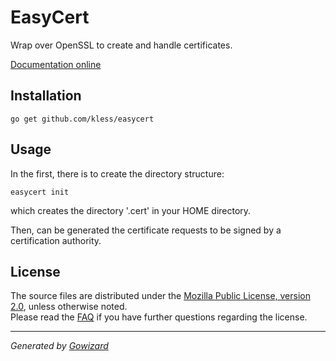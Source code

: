 EasyCert
========
Wrap over OpenSSL to create and handle certificates.

[Documentation online](http://godoc.org/github.com/kless/easycert)

## Installation

	go get github.com/kless/easycert

## Usage

In the first, there is to create the directory structure:

	easycert init

which creates the directory '.cert' in your HOME directory.

Then, can be generated the certificate requests to be signed by a certification
authority.

## License

The source files are distributed under the [Mozilla Public License, version 2.0](http://mozilla.org/MPL/2.0/),
unless otherwise noted.  
Please read the [FAQ](http://www.mozilla.org/MPL/2.0/FAQ.html)
if you have further questions regarding the license.

* * *
*Generated by [Gowizard](https://github.com/kless/wizard)*
